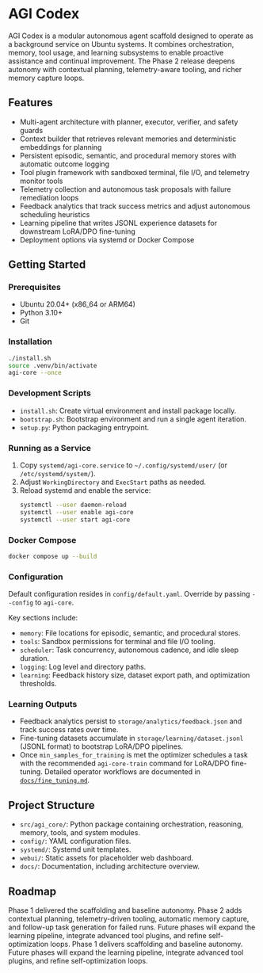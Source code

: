 # AGI Codex

AGI Codex is a modular autonomous agent scaffold designed to operate as a background service on Ubuntu systems. It combines orchestration, memory, tool usage, and learning subsystems to enable proactive assistance and continual improvement. The Phase 2 release deepens autonomy with contextual planning, telemetry-aware tooling, and richer memory capture loops.

## Features
- Multi-agent architecture with planner, executor, verifier, and safety guards
- Context builder that retrieves relevant memories and deterministic embeddings for planning
- Persistent episodic, semantic, and procedural memory stores with automatic outcome logging
- Tool plugin framework with sandboxed terminal, file I/O, and telemetry monitor tools
- Telemetry collection and autonomous task proposals with failure remediation loops
- Feedback analytics that track success metrics and adjust autonomous scheduling heuristics
- Learning pipeline that writes JSONL experience datasets for downstream LoRA/DPO fine-tuning
- Deployment options via systemd or Docker Compose

## Getting Started

### Prerequisites
- Ubuntu 20.04+ (x86_64 or ARM64)
- Python 3.10+
- Git

### Installation
```bash
./install.sh
source .venv/bin/activate
agi-core --once
```

### Development Scripts
- `install.sh`: Create virtual environment and install package locally.
- `bootstrap.sh`: Bootstrap environment and run a single agent iteration.
- `setup.py`: Python packaging entrypoint.

### Running as a Service
1. Copy `systemd/agi-core.service` to `~/.config/systemd/user/` (or `/etc/systemd/system/`).
2. Adjust `WorkingDirectory` and `ExecStart` paths as needed.
3. Reload systemd and enable the service:
   ```bash
   systemctl --user daemon-reload
   systemctl --user enable agi-core
   systemctl --user start agi-core
   ```

### Docker Compose
```bash
docker compose up --build
```

### Configuration
Default configuration resides in `config/default.yaml`. Override by passing `--config` to `agi-core`.

Key sections include:

- `memory`: File locations for episodic, semantic, and procedural stores.
- `tools`: Sandbox permissions for terminal and file I/O tooling.
- `scheduler`: Task concurrency, autonomous cadence, and idle sleep duration.
- `logging`: Log level and directory paths.
- `learning`: Feedback history size, dataset export path, and optimization thresholds.

### Learning Outputs
- Feedback analytics persist to `storage/analytics/feedback.json` and track success rates over time.
- Fine-tuning datasets accumulate in `storage/learning/dataset.jsonl` (JSONL format) to bootstrap LoRA/DPO pipelines.
- Once `min_samples_for_training` is met the optimizer schedules a task with the
  recommended `agi-core-train` command for LoRA/DPO fine-tuning. Detailed
  operator workflows are documented in [`docs/fine_tuning.md`](docs/fine_tuning.md).

## Project Structure
- `src/agi_core/`: Python package containing orchestration, reasoning, memory, tools, and system modules.
- `config/`: YAML configuration files.
- `systemd/`: Systemd unit templates.
- `webui/`: Static assets for placeholder web dashboard.
- `docs/`: Documentation, including architecture overview.

## Roadmap
Phase 1 delivered the scaffolding and baseline autonomy. Phase 2 adds contextual planning, telemetry-driven tooling, automatic memory capture, and follow-up task generation for failed runs. Future phases will expand the learning pipeline, integrate advanced tool plugins, and refine self-optimization loops.
Phase 1 delivers scaffolding and baseline autonomy. Future phases will expand the learning pipeline, integrate advanced tool plugins, and refine self-optimization loops.

